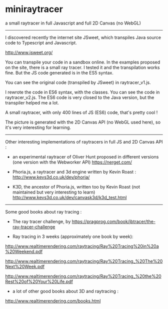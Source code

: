 # miniraytracer
a small raytracer in full Javascript and full 2D Canvas (no WebGL)

------------------------

I discovered recently the internet site JSweet, which transpiles Java source code to Typescript and Javascript.

http://www.jsweet.org/

You can transpile your code in a sandbox online. In the examples proposed on the site, there is a small ray tracer. I tested it and the transpilation works fine. But the JS code generated is in the ES5 syntax.

You can see the original code (transpiled by JSweet) in raytracer_v1.js.

I rewrote the code in ES6 syntax, with the classes. You can see the code in raytracer_v2.js. The ES6 code is very closed to the Java version, but the transpiler helped me a lot.

A small raytracer, with only 400 lines of JS (ES6) code, that's pretty cool !

The picture is generated with the 2D Canvas API (no WebGL used here), so it's very interesting for learning.

-----------------

Other interesting implementations of raytracers in full JS and 2D Canvas API :

- an experimental raytracer of Oliver Hunt proposed in different versions (one version with the Webworker API)
https://nerget.com/

- Phoria.js, a raytracer and 3d engine written by Kevin Roast :
http://www.kevs3d.co.uk/dev/phoria/

- K3D, the ancestor of Phoria.js, written too by Kevin Roast (not maintained but very interesting to learn)
http://www.kevs3d.co.uk/dev/canvask3d/k3d_test.html

-----------------

Some good books about ray tracing :

- The ray tracer challenge, by
https://pragprog.com/book/jbtracer/the-ray-tracer-challenge

- Ray tracing in 3 weeks (approximately one book by week):

http://www.realtimerendering.com/raytracing/Ray%20Tracing%20in%20a%20Weekend.pdf

http://www.realtimerendering.com/raytracing/Ray%20Tracing_%20The%20Next%20Week.pdf

http://www.realtimerendering.com/raytracing/Ray%20Tracing_%20the%20Rest%20of%20Your%20Life.pdf

- a lot of other good books about 3D and raytracing :

http://www.realtimerendering.com/books.html
